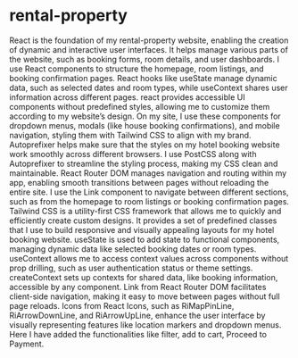 # rental-property

React is the foundation of my rental-property website, enabling the creation 
of dynamic and interactive user interfaces. It helps manage various parts of 
the website, such as booking forms, room details, and user dashboards. I 
use React components to structure the homepage, room listings, and 
booking confirmation pages. React hooks like useState manage dynamic 
data, such as selected dates and room types, while useContext shares 
user information across different pages.
react provides accessible UI components without predefined styles, 
allowing me to customize them according to my website’s design. On my 
site, I use these components for dropdown menus, modals (like house 
booking confirmations), and mobile navigation, styling them with Tailwind 
CSS to align with my brand.
Autoprefixer helps make sure that the styles on my hotel booking website 
work smoothly across different browsers. I use PostCSS along with 
Autoprefixer to streamline the styling process, making my CSS clean and 
maintainable.
React Router DOM manages navigation and routing within my app, enabling 
smooth transitions between pages without reloading the entire site. I use 
the Link component to navigate between different sections, such as from 
the homepage to room listings or booking confirmation pages.
Tailwind CSS is a utility-first CSS framework that allows me to quickly and 
efficiently create custom designs. It provides a set of predefined classes 
that I use to build responsive and visually appealing layouts for my hotel 
booking website.
useState is used to add state to functional components, managing 
dynamic data like selected booking dates or room types. useContext 
allows me to access context values across components without prop 
drilling, such as user authentication status or theme settings. 
createContext sets up contexts for shared data, like booking information, 
accessible by any component.
Link from React Router DOM facilitates client-side navigation, making it 
easy to move between pages without full page reloads. Icons from React 
Icons, such as RiMapPinLine, RiArrowDownLine, and RiArrowUpLine, 
enhance the user interface by visually representing features like location 
markers and dropdown menus. 
Here I have added the functionalities like filter, add to cart, Proceed to Payment.
